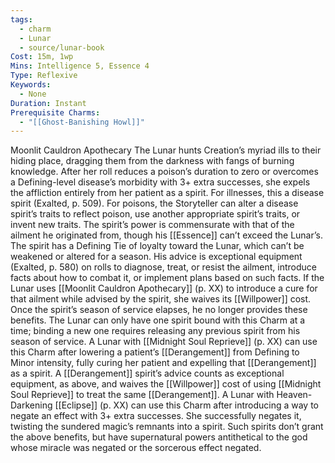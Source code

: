```yaml
---
tags:
  - charm
  - Lunar
  - source/lunar-book
Cost: 15m, 1wp
Mins: Intelligence 5, Essence 4
Type: Reflexive
Keywords:
  - None
Duration: Instant
Prerequisite Charms:
  - "[[Ghost-Banishing Howl]]"
---
```

Moonlit Cauldron Apothecary The Lunar hunts Creation’s myriad ills to their hiding place, dragging them from the darkness with fangs of burning knowledge. After her roll reduces a poison’s duration to zero or overcomes a Defining-level disease’s morbidity with 3+ extra successes, she expels the affliction entirely from her patient as a spirit. For illnesses, this a disease spirit (Exalted, p. 509). For poisons, the Storyteller can alter a disease spirit’s traits to reflect poison, use another appropriate spirit’s traits, or invent new traits. The spirit’s power is commensurate with that of the ailment he originated from, though his [[Essence]] can’t exceed the Lunar’s. The spirit has a Defining Tie of loyalty toward the Lunar, which can’t be weakened or altered for a season. His advice is exceptional equipment (Exalted, p. 580) on rolls to diagnose, treat, or resist the ailment, introduce facts about how to combat it, or implement plans based on such facts. If the Lunar uses [[Moonlit Cauldron Apothecary]] (p. XX) to introduce a cure for that ailment while advised by the spirit, she waives its [[Willpower]] cost. Once the spirit’s season of service elapses, he no longer provides these benefits. The Lunar can only have one spirit bound with this Charm at a time; binding a new one requires releasing any previous spirit from his season of service. A Lunar with [[Midnight Soul Reprieve]] (p. XX) can use this Charm after lowering a patient’s [[Derangement]] from Defining to Minor intensity, fully curing her patient and expelling that [[Derangement]] as a spirit. A [[Derangement]] spirit’s advice counts as exceptional equipment, as above, and waives the [[Willpower]] cost of using [[Midnight Soul Reprieve]] to treat the same [[Derangement]]. A Lunar with Heaven-Darkening [[Eclipse]] (p. XX) can use this Charm after introducing a way to negate an effect with 3+ extra successes. She successfully negates it, twisting the sundered magic’s remnants into a spirit. Such spirits don’t grant the above benefits, but have supernatural powers antithetical to the god whose miracle was negated or the sorcerous effect negated.
